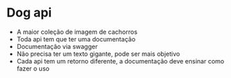 # Dog api
* A maior coleção de imagem de cachorros
* Toda api tem que ter uma documentação
* Documentação via swagger
* Não precisa ter um texto gigante, pode ser mais objetivo
* Cada api tem um retorno diferente, a documentação deve ensinar como fazer o uso

